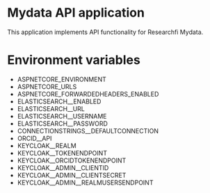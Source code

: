 # Mydata API application
This application implements API functionality for Researchfi Mydata.

# Environment variables
- ASPNETCORE_ENVIRONMENT
- ASPNETCORE_URLS
- ASPNETCORE_FORWARDEDHEADERS_ENABLED
- ELASTICSEARCH__ENABLED
- ELASTICSEARCH__URL
- ELASTICSEARCH__USERNAME
- ELASTICSEARCH__PASSWORD
- CONNECTIONSTRINGS__DEFAULTCONNECTION
- ORCID__API
- KEYCLOAK__REALM
- KEYCLOAK__TOKENENDPOINT
- KEYCLOAK__ORCIDTOKENENDPOINT
- KEYCLOAK__ADMIN__CLIENTID
- KEYCLOAK__ADMIN__CLIENTSECRET
- KEYCLOAK__ADMIN__REALMUSERSENDPOINT
